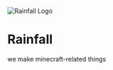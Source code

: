 ![Rainfall Logo](https://u.cubeupload.com/4x2mc/rf150.png)
# **Rainfall**
we make minecraft-related things


